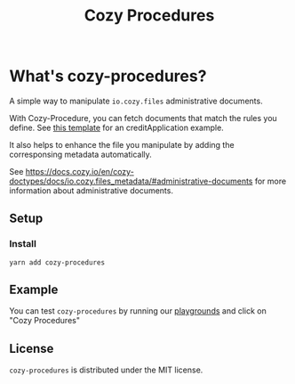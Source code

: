 <h1 align="center">Cozy Procedures</h1>

<br />

# What's cozy-procedures?

A simple way to manipulate `io.cozy.files` administrative documents. 

With Cozy-Procedure, you can fetch documents that match the rules you define. See [this template](./src/templates/creditApplicationTemplate.js) for an creditApplication example.

It also helps to enhance the file you manipulate by adding the corresponsing metadata automatically.

See <https://docs.cozy.io/en/cozy-doctypes/docs/io.cozy.files_metadata/#administrative-documents> for more information about administrative documents.

## Setup

### Install

`yarn add cozy-procedures`

## Example

You can test `cozy-procedures` by running our [playgrounds](../playgrounds/README.md) and click on "Cozy Procedures"

## License

`cozy-procedures` is distributed under the MIT license.
